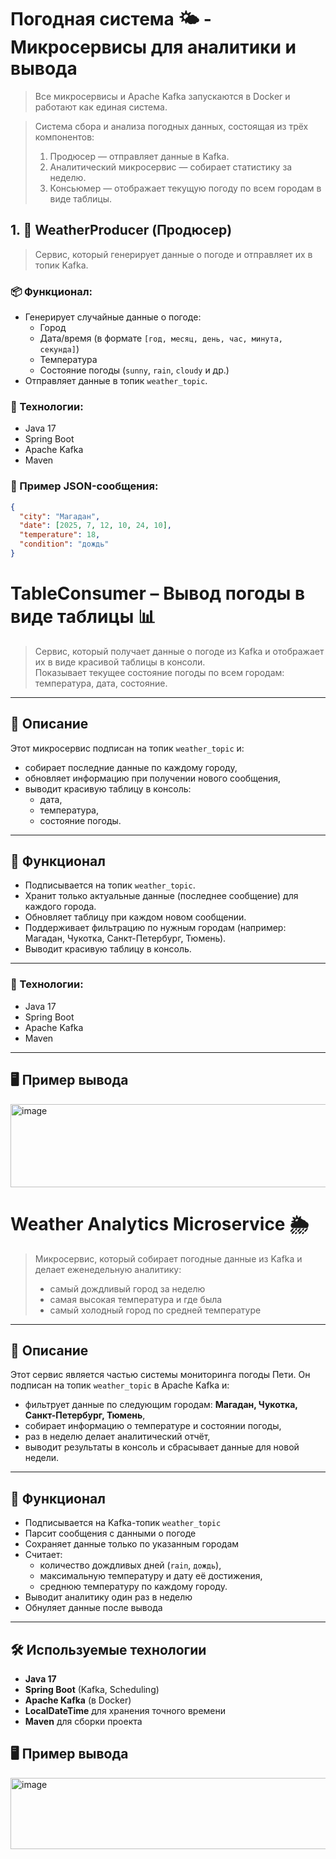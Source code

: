 # Погодная система 🌤️ - Микросервисы для аналитики и вывода

> Все микросервисы и Apache Kafka запускаются в Docker и работают как единая система.

> Система сбора и анализа погодных данных, состоящая из трёх компонентов:
> 1. Продюсер — отправляет данные в Kafka.
> 2. Аналитический микросервис — собирает статистику за неделю.
> 3. Консьюмер — отображает текущую погоду по всем городам в виде таблицы.

## 1. 🚚 WeatherProducer (Продюсер)

> Сервис, который генерирует данные о погоде и отправляет их в топик Kafka.

### 📦 Функционал:
- Генерирует случайные данные о погоде:
  - Город
  - Дата/время (в формате `[год, месяц, день, час, минута, секунда]`)
  - Температура
  - Состояние погоды (`sunny`, `rain`, `cloudy` и др.)
- Отправляет данные в топик `weather_topic`.

### 🔧 Технологии:
- Java 17
- Spring Boot
- Apache Kafka
- Maven

### 🧪 Пример JSON-сообщения:

```json
{
  "city": "Магадан",
  "date": [2025, 7, 12, 10, 24, 10],
  "temperature": 18,
  "condition": "дождь"
}
```

# TableConsumer – Вывод погоды в виде таблицы 📊

> Сервис, который получает данные о погоде из Kafka и отображает их в виде красивой таблицы в консоли.  
> Показывает текущее состояние погоды по всем городам: температура, дата, состояние.

---

## 🎯 Описание

Этот микросервис подписан на топик `weather_topic` и:
- собирает последние данные по каждому городу,
- обновляет информацию при получении нового сообщения,
- выводит красивую таблицу в консоль:
  - дата,
  - температура,
  - состояние погоды.

---

## 🧩 Функционал

- Подписывается на топик `weather_topic`.
- Хранит только актуальные данные (последнее сообщение) для каждого города.
- Обновляет таблицу при каждом новом сообщении.
- Поддерживает фильтрацию по нужным городам (например: Магадан, Чукотка, Санкт-Петербург, Тюмень).
- Выводит красивую таблицу в консоль.

---

### 🔧 Технологии:
- Java 17
- Spring Boot
- Apache Kafka
- Maven

---

## 🖥️ Пример вывода

<img width="886" height="133" alt="image" src="https://github.com/user-attachments/assets/bc81843c-71ec-4a10-a191-95e12841fbf7" />


# Weather Analytics Microservice 🌦️

> Микросервис, который собирает погодные данные из Kafka и делает еженедельную аналитику:  
> - самый дождливый город за неделю  
> - самая высокая температура и где была  
> - самый холодный город по средней температуре

---

## 🧠 Описание

Этот сервис является частью системы мониторинга погоды Пети. Он подписан на топик `weather_topic` в Apache Kafka и:
- фильтрует данные по следующим городам: **Магадан, Чукотка, Санкт-Петербург, Тюмень**,
- собирает информацию о температуре и состоянии погоды,
- раз в неделю делает аналитический отчёт,
- выводит результаты в консоль и сбрасывает данные для новой недели.

---

## 🚀 Функционал

- Подписывается на Kafka-топик `weather_topic`
- Парсит сообщения с данными о погоде
- Сохраняет данные только по указанным городам
- Считает:
  - количество дождливых дней (`rain`, `дождь`),
  - максимальную температуру и дату её достижения,
  - среднюю температуру по каждому городу.
- Выводит аналитику один раз в неделю
- Обнуляет данные после вывода

---

## 🛠 Используемые технологии

- **Java 17**
- **Spring Boot** (Kafka, Scheduling)
- **Apache Kafka** (в Docker)
- **LocalDateTime** для хранения точного времени
- **Maven** для сборки проекта

## 🖥️ Пример вывода
<img width="505" height="114" alt="image" src="https://github.com/user-attachments/assets/01f9160a-d2eb-4ef8-9f47-c2090624ca67" />
